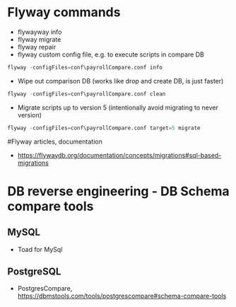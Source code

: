 # Flyway commands
- flywayway info
- flyway migrate
- flyway repair
- flyway custom config file, e.g. to execute scripts in compare DB
```sql
flyway -configFiles=conf\payrollCompare.conf info
```
- Wipe out comparison DB (works like drop and create DB, is just faster)
```sql
flyway -configFiles=conf\payrollCompare.conf clean
```

- Migrate scripts up to version 5 (intentionally avoid migrating to never version)
```sql
flyway -configFiles=conf\payrollCompare.conf target=5 migrate
```

#Flyway articles, documentation
- https://flywaydb.org/documentation/concepts/migrations#sql-based-migrations

# DB reverse engineering - DB Schema compare tools
## MySQL
- Toad for MySql
## PostgreSQL
- PostgresCompare, https://dbmstools.com/tools/postgrescompare#schema-compare-tools
